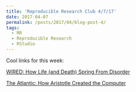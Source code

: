 ```yaml
---
title: 'Reproducible Research Club 4/7/17'
date: 2017-04-07
permalink: /posts/2017/04/blog-post-4/
tags:
  - RR
  - Reproducible Research
  - RStudio
---
```


Cool links for this week:

[WIRED: How Life (and Death) Spring From Disorder](https://www.wired.com/2017/02/life-death-spring-disorder/)

[The Atlantic: How Aristotle Created the Computer](https://www.theatlantic.com/technology/archive/2017/03/aristotle-computer/518697/)